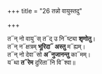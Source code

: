 +++
title = "26 तन्नो वायुस्तदु"

+++

त᳓न् नो वायु᳓स् त᳓द् उ नि᳓ष्ट्या **शृणोतु**।  
त᳓न् न᳓क्षत्रम् **भूरिदा᳓ अस्तु** म᳓ह्यम्।  
त᳓न् नो देवा᳓सो **अ᳓नुजानन्तु** का᳓मम्।  
य᳓था **त᳓रेम** दुरिता᳓नि वि᳓श्वा॥  
